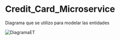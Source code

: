 # Credit_Card_Microservice

Diagrama que se utilizo para modelar las entidades

![DiagramaET](https://user-images.githubusercontent.com/41601470/147615981-b930d23a-5ee8-40b4-95db-5b11a92f25f8.png)


